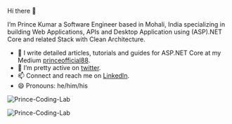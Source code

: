 Hi there 👋

I’m Prince Kumar a Software Engineer based in Mohali, India specializing in building Web Applications, APIs and Desktop Application using (ASP).NET Core and related Stack with Clean Architecture.

- 🌱 I write detailed articles, tutorials and guides for ASP.NET Core at my Medium [princeofficial88](https://medium.com/@princeofficial88).
- 🤔 I’m pretty active on [twitter](https://twitter.com/PrinceK90498961).
- 📫 Connect and reach me on [LinkedIn](https://www.linkedin.com/in/prince-s-25354b1a/).
- 😄 Pronouns: he/him/his

<p align="left"> <img src="https://komarev.com/ghpvc/?username=Prince-Coding-Lab" alt="Prince-Coding-Lab" /> </p>

<p align="left">  
  <img src="https://github-readme-stats.vercel.app/api?username=Prince-Coding-Lab&show_icons=false" alt="Prince-Coding-Lab" />
 </p>



